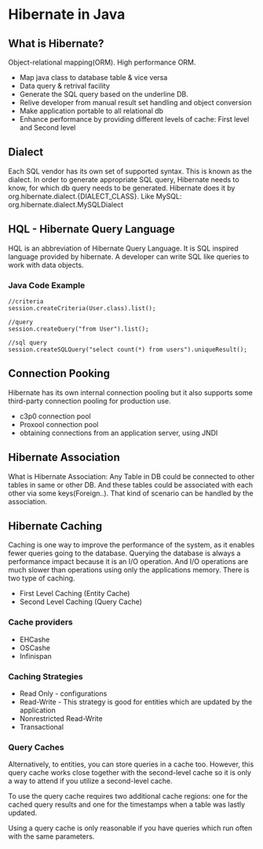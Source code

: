 # Hibernate in Java

## What is Hibernate?
Object-relational mapping(ORM). High performance ORM.
* Map java class to database table & vice versa
* Data query & retrival facility
* Generate the SQL query based on the underline DB.
* Relive developer from manual result set handling and object conversion
* Make application portable to all relational db
* Enhance performance by providing different levels of cache: First level and Second level

## Dialect
Each SQL vendor has its own set of supported syntax. This is known as the dialect. In order to generate appropriate SQL query, Hibernate needs to know, for which db query needs to be generated.
Hibernate does it by org.hibernate.dialect.{DIALECT_CLASS}. Like MySQL: org.hibernate.dialect.MySQLDialect

## HQL - Hibernate Query Language
HQL is an abbreviation of Hibernate Query Language. It is SQL inspired language provided by hibernate. A developer can write SQL like queries to work with data objects.
### Java Code Example
```
//criteria
session.createCriteria(User.class).list();

//query
session.createQuery("from User").list();

//sql query
session.createSQLQuery("select count(*) from users").uniqueResult();
```
## Connection Pooking
Hibernate has its own internal connection pooling but it also supports some third-party connection pooling for production use.
* c3p0 connection pool
* Proxool connection pool
* obtaining connections from an application server, using JNDI

## Hibernate Association
What is Hibernate Association: Any Table in DB could be connected to other tables in same or other DB. And these tables could be associated with each other via some keys(Foreign..). That kind of scenario can be handled by the association.

## Hibernate Caching
Caching is one way to improve the performance of the system, as it enables fewer queries going to the database. Querying the database is always a performance impact because it is an I/O operation. And I/O operations are much slower than operations using only the applications memory. There is two type of caching.

* First Level Caching (Entity Cache)
* Second Level Caching (Query Cache)

### Cache providers
* EHCashe
* OSCashe
* Infinispan

### Caching Strategies
* Read Only - configurations
* Read-Write - This strategy is good for entities which are updated by the application
* Nonrestricted Read-Write
* Transactional

### Query Caches
Alternatively, to entities, you can store queries in a cache too. However, this query cache works close together with the second-level cache so it is only a way to attend if you utilize a second-level cache.

To use the query cache requires two additional cache regions: one for the cached query results and one for the timestamps when a table was lastly updated.

Using a query cache is only reasonable if you have queries which run often with the same parameters.
